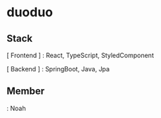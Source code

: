 # duoduo

## Stack

[ Frontend ]
: React, TypeScript, StyledComponent

[ Backend ]
: SpringBoot, Java, Jpa

## Member

: Noah
